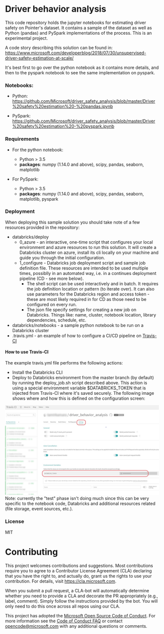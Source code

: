 # Driver behavior analysis
This code repository holds the jupyter notebooks for estimating driver safety on Pointer's dataset. 
It contains a sample of the dataset as well as Python (pandas) and PySpark implementations of the process.
This is an experimental project.

A code story describing this solution can be found in: https://www.microsoft.com/developerblog/2018/07/30/unsupervised-driver-safety-estimation-at-scale/

It's best first to go over the python notebook as it contains more details, and then to the pyspark notebook to see the same implementation on pyspark.

### Notebooks:
- Python: https://github.com/Microsoft/driver_safety_analysis/blob/master/Driver%20safety%20estimation%20-%20pandas.ipynb

- PySpark: https://github.com/Microsoft/driver_safety_analysis/blob/master/Driver%20safety%20estimation%20-%20pyspark.ipynb

### Requirements
- For the python notebook:
  - Python > 3.5
  - **packages**: numpy (1.14.0 and above), scipy, pandas, seaborn, matplotlib

- For PySpark:
  - Python > 3.5
  - **packages**: numpy (1.14.0 and above), scipy, pandas, seaborn, matplotlib, pyspark



### Deployment
When deploying this sample solution you should take note of a few resources provided in the repository:

- databricks/deploy
  - 0_azure - an interactive, one-time script that configures your local environment and azure resources to run this solution. It will create a Databricks cluster on azure, install its cli locally on your machine and guide you through the initial configuration.
  - 1_configure - Databricks job deployment script and sample job definition file. These resources are intended to be used multiple times, possiblly in an automated way, i.e. in a continues deployment pipeline (CD - see more below).
    - The shell script can be used interactively and in batch. 
    It requires the job definition location or pattern (to iterate over). It can also use parameters for the Databricks region and access token - these are most likely required in for CD as those need to be configured on every run.
    - The json file specify settings for creating a new job on Databricks. Things like: name, cluster, notebook location, library dependencies, schedule, etc.
- databricks/notebooks - a sample python notebook to be run on a Databricks cluster
- .travis.yml - an example of how to configure a CI/CD pipeline on [Travis-CI](https://www.travis-ci.org)

#### How to use Travis-CI
The example travis.yml file performs the following actions:
- Install the Databricks CLI
- Deploy to Databricks environment from the master branch (by default) by running the deploy_job.sh script described above.
This action is using a special environment variable $DATABRICKS_TOKEN that is injected from Travis-CI where it's saved securely. 
The following image shows where and how this is defined on the configuration screen:
<img src="assets/travis-env-vars.jpg" alt="Travis Environment Variables" width="600px"/>
Note: currently the "test" phase isn't doing much since this can be very specific to the notebook code, Databricks and additional resources related (file storage, event sources, etc.). 


### License
MIT


# Contributing

This project welcomes contributions and suggestions.  Most contributions require you to agree to a
Contributor License Agreement (CLA) declaring that you have the right to, and actually do, grant us
the rights to use your contribution. For details, visit https://cla.microsoft.com.

When you submit a pull request, a CLA-bot will automatically determine whether you need to provide
a CLA and decorate the PR appropriately (e.g., label, comment). Simply follow the instructions
provided by the bot. You will only need to do this once across all repos using our CLA.

This project has adopted the [Microsoft Open Source Code of Conduct](https://opensource.microsoft.com/codeofconduct/).
For more information see the [Code of Conduct FAQ](https://opensource.microsoft.com/codeofconduct/faq/) or
contact [opencode@microsoft.com](mailto:opencode@microsoft.com) with any additional questions or comments.
